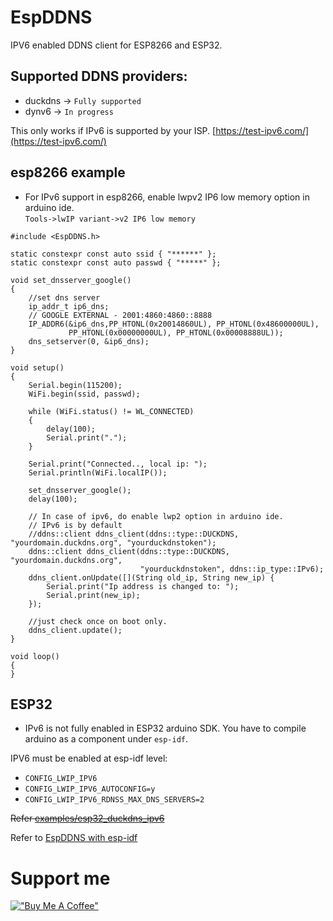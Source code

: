 # EspDDNS

IPV6 enabled DDNS client for ESP8266 and ESP32.

## Supported DDNS providers:
- duckdns  -> `Fully supported`
- dynv6    -> `In progress`

This only works if IPv6 is supported by your ISP. [https://test-ipv6.com/](https://test-ipv6.com/)
## esp8266 example
- For IPv6 support in esp8266, enable lwpv2 IP6 low memory option in arduino ide. <br>
  `Tools->lwIP variant->v2 IP6 low memory`

```
#include <EspDDNS.h>

static constexpr const auto ssid { "******" };
static constexpr const auto passwd { "*****" };

void set_dnsserver_google()
{
    //set dns server
    ip_addr_t ip6_dns;
    // GOOGLE EXTERNAL - 2001:4860:4860::8888
    IP_ADDR6(&ip6_dns,PP_HTONL(0x20014860UL), PP_HTONL(0x48600000UL), 
             PP_HTONL(0x00000000UL), PP_HTONL(0x00008888UL));
    dns_setserver(0, &ip6_dns);
}

void setup()
{
    Serial.begin(115200);
    WiFi.begin(ssid, passwd);
    
    while (WiFi.status() != WL_CONNECTED)
    {
        delay(100);
        Serial.print(".");
    }

    Serial.print("Connected.., local ip: ");
    Serial.println(WiFi.localIP());

    set_dnsserver_google();
    delay(100);

    // In case of ipv6, do enable lwp2 option in arduino ide.
    // IPv6 is by default
    //ddns::client ddns_client(ddns::type::DUCKDNS, "yourdomain.duckdns.org", "yourduckdnstoken");
    ddns::client ddns_client(ddns::type::DUCKDNS, "yourdomain.duckdns.org",
                             "yourduckdnstoken", ddns::ip_type::IPv6);
    ddns_client.onUpdate([](String old_ip, String new_ip) {
        Serial.print("Ip address is changed to: ");
        Serial.print(new_ip);
    });

    //just check once on boot only.
    ddns_client.update();
}

void loop()
{
}
```
## ESP32
- IPv6 is not fully enabled in ESP32 arduino SDK. You have to compile arduino as a component under `esp-idf`.

IPV6 must be enabled at esp-idf level:
- `CONFIG_LWIP_IPV6`
- `CONFIG_LWIP_IPV6_AUTOCONFIG=y`
- `CONFIG_LWIP_IPV6_RDNSS_MAX_DNS_SERVERS=2`

~~Refer [examples/esp32_duckdns_ipv6](examples/esp32_duckdns_ipv6/esp32_duckdns_ipv6.ino)~~

Refer to [EspDDNS with esp-idf](https://github.com/amitesh-singh/EspDDNS_with_IDF)

# Support me

[!["Buy Me A Coffee"](https://www.buymeacoffee.com/assets/img/custom_images/orange_img.png)](https://www.buymeacoffee.com/singhamiteK)
